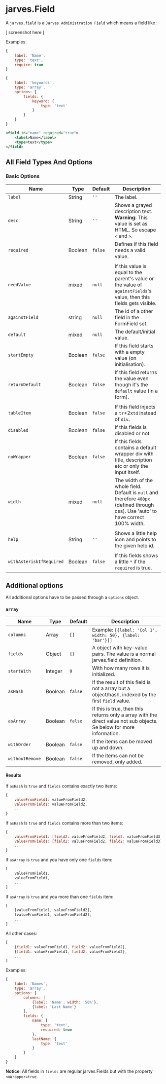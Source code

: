 jarves.Field
========


A `jarves.field` is a `Jarves Administration Field` which means a field like :

 [ screenshot here ]



Examples:

```javascript
{
    label: 'Name',
    type: 'text',
    require: true
}
```

```javascript
{
    label: 'keywords',
    type: 'array',
    options: {
        fields: {
            keyword: {
                type: 'text'
            }
        }
    }
}
```

```xml
<field id="name" required="true">
    <label>Name</label>
    <type>text</type>
</field>
```


## All Field Types And Options

### Basic Options

 Name            | Type    | Default | Description
-----------------|---------|---------|------------
 `label`         | String  | `''`    | The label.
 `desc`          | String  | `''`    | Shows a grayed description text. __Warning__: This value is set as HTML. So escape `<` and `>`.
 `required`      | Boolean | `false` | Defines if this field needs a valid value.
                 |         |         |
 `needValue`     | mixed   | `null`  | If this value is equal to the parent's value or the value of `againstFields`'s value, then this fields gets visible.
 `againstField`  | string  | `null`  | The id of a other field in the FormField set.
 `default`       | mixed   | `null`  | The default/initial value.
 `startEmpty`    | Boolean | `false` | If this field starts with a empty value (on initialisation).
 `returnDefault` | Boolean | `false` | If this field returns the value even though it's the `default` value (in a form).
                 |         |
 `tableItem`     | Boolean | `false` | If this field injects a `tr`+2x`td` instead of `div`.
 `disabled`      | Boolean | `false` | If this fields is disabled or not.
 `noWrapper`     | Boolean | `false` | If this fields contains a default wrapper div with title, description etc or only the input itself.
 `width`         | mixed   | `null`  | The width of the whole field. Default is `null` and therefore `400px` (defined through css). Use 'auto' to have correct 100% width.
                 |         |
 `help`          | String  | `''`    | Shows a little help icon and points to the given help id.
                 |         |         |
 `withAsteriskIfRequired` | Boolean | `false` | If this fields shows a little `*` if the `required` is true.


## Additional options

All additional options have to be passed through a `options` object.

### `array`

 Name            | Type    | Default | Description
-----------------|---------|---------|------------
 `columns`       | Array   | `[]`    | Example: `[{label: 'Col 1', width: 50}, {label: 'bar'}]]`
 `fields`        | Object  | `{}`    | A object with key-value pairs. The value is a normal jarves.field definition.
 `startWith`     | Integer | `0`     | With how many rows it is initialized.
 `asHash`        | Boolean | `false` | If the result of this field is not a array but a object/hash, indexed by the first `field` value.
 `asArray`       | Boolean | `false` | If this is true, then this returns only a array with the direct value not sub objects. Se below for more information.
 `withOrder`     | Boolean | `false` | If the items can be moved up and down.
 `withoutRemove` | Boolean | `false` | If the items can not be removed, only added.

#### Results

If `asHash` is `true` and `fields` contains exactly two items:
```javascript
{
    valueFromField1: valueFromField2,
    valueFromField1: valueFromField2,
    ...
}
```

If `asHash` is `true` and `fields` contains more than two items:
```javascript
{
    valueFromField1: [field2: valueFromField2, field2: valueFromField3],
    valueFromField1: [field2: valueFromField2, field2: valueFromField3],
    ...
}
```

If `asArray` is `true` and you have only one `fields` item:
```javascript
[
    valueFromField1,
    valueFromField1,
    ...
]
```

If `asArray` is `true` and you more than one `fields` item:
```javascript
[
    [valueFromField1, valueFromField2],
    [valueFromField1, valueFromField2],
    ...
]
```

All other cases:
```javascript
[
    {field1: valueFromField1, field2: valueFromField2},
    {field1: valueFromField1, field2: valueFromField2},
    ...
]
```

Examples:

```javascript
{
    label: 'Names',
    type: 'array',
    options: {
        columns: [
            {label: 'Name', width: '50%'},
            {label: 'Last Name'}
        ],
        fields: {
            name: {
                type: 'text',
                required: true
            },
            lastName: {
                type: 'text'
            }
        }
    }
}
```

__Notice__: All fields in `fields` are regular jarves.Fields but with the property `noWrapper=true`.